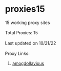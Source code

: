 # proxies15

15 working proxy sites


Total Proxies: 15
ㅤ

Last updated on 10/21/22
ㅤ

Proxy Links:
ㅤ

1) [amogdollavious]([https://quizizz-com.herokuapp.com](https://amogdollavious.quandale14.repl.co))




